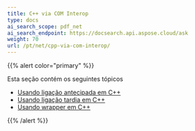 ```yaml
---
title: C++ via COM Interop
type: docs
ai_search_scope: pdf_net
ai_search_endpoint: https://docsearch.api.aspose.cloud/ask
weight: 70
url: /pt/net/cpp-via-com-interop/
---
```

{{% alert color="primary" %}}

Esta seção contém os seguintes tópicos

- [Usando ligação antecipada em C++](/pdf/net/using-early-binding-in-cpp/)
- [Usando ligação tardia em C++](/pdf/net/using-late-binding-in-cpp/)
- [Usando wrapper em C++](/pdf/net/using-wrapper-in-cpp/)

{{% /alert %}}